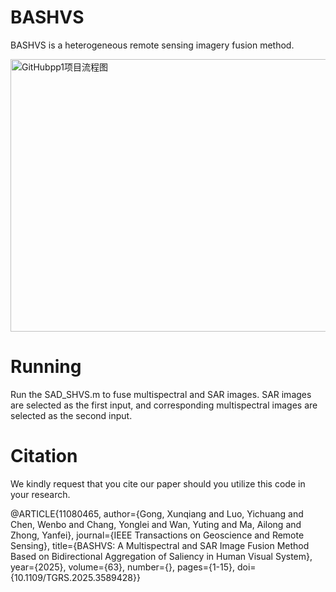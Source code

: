 # BASHVS
BASHVS is a heterogeneous remote sensing imagery fusion method.

<img width="767" height="436" alt="GitHubpp1项目流程图" src="https://github.com/user-attachments/assets/b4622ab6-60bf-4c63-8e05-df2b700a65bc" />

# Running
Run the SAD_SHVS.m to fuse multispectral and SAR images. SAR images are selected as the first input, and corresponding multispectral images are selected as the second input.

# Citation
We kindly request that you cite our paper should you utilize this code in your research.

@ARTICLE{11080465,
author={Gong, Xunqiang and Luo, Yichuang and Chen, Wenbo and Chang, Yonglei and Wan, Yuting and Ma, Ailong and Zhong, Yanfei},
journal={IEEE Transactions on Geoscience and Remote Sensing},
title={BASHVS: A Multispectral and SAR Image Fusion Method Based on Bidirectional Aggregation of Saliency in Human Visual System},
year={2025},
volume={63},
number={},
pages={1-15},
doi={10.1109/TGRS.2025.3589428}}
